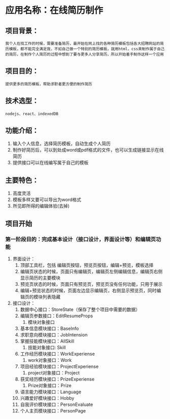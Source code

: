 
# 应用名称：在线简历制作

## 项目背景：
    我个人在找工作的时候，需要准备简历，最开始在网上找的各种简历模板包括各大招聘网站的简历模板，都不能完全满足我，不如自己做一个特别的简历模板，就用html，css来制作属于自己的简历，在制作个人简历的过程中想到了要与更多人分享简历，所以开始着手制作这样一个应用

## 项目目的：
    提供更多的简历模板，帮助求职者更方便的制作简历
## 技术选型：
    nodejs、react、indexedDB
## 功能介绍：
1. 输入个人信息，选择简历模板，自动生成个人简历  
2. 制作好简历后，可以到处成word或pdf格式的文件，也可以生成链接显示在线简历
3. 提供接口可以在线编写属于自己的模板
## 主要特色：
1. 高度灵活
2. 模板多样又要可以导出为word格式
3. 所见即所得的编辑体验(去掉)

## 项目开始
### 第一阶段目的：完成基本设计（接口设计，界面设计等）和编辑页功能
1. 界面设计：
    1. 顶部工具栏，包括 编辑页按钮，预览页按钮，编辑+预览，模板选择
    2. 编辑页状态的时候，页面只有编辑页，编辑页左侧编辑信息，编辑页右侧显示简历的主要模块
    3. 预览页状态的时候，页面只有预览页，预览页没有任何功能，只用于展示
    4. 编辑+预览状态的时候，页面左边显示编辑页，右侧显示预览页，同时编辑页的模块列表隐藏
2. 接口设计：
    1. 数据中心接口：StoreState（保存了整个项目中需要的数据）
    2. 编辑页参数接口：EditResumeProps
        1. 模块对象接口
    3. 基本信息模块接口：BaseInfo
    4. 求职意向模块接口：JobIntension
    5. 掌握技能模块接口：AllSkill
        1. 技能对象接口: Skill
    6. 工作经历模块接口：WorkExperiense
        1. work对象接口：Work
    7. 项目经验模块接口：ProjectExperiense
        1. project对象接口：Project
    8. 获奖经历模块接口：PrizeExperiense
        1. Prize对象接口：Prize
    9. 语言能力模块接口：Language
    10. 兴趣爱好模块接口：Hobby
    11. 自我评价模块接口：PersonEvaluate
    12. 个人主页模块接口：PersonPage


